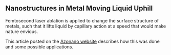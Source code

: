 ## Nanostructures in Metal Moving Liquid Uphill

Femtosecond laser ablation is applied to change the surface structure of metals, such that it lifts liquid by capillary action at a speed that would make nature envious.
<!--break-->
This article posted on the [Azonano website](http://www.azonano.com/news.asp?newsID=11838) describes how this was done and some possible applications.